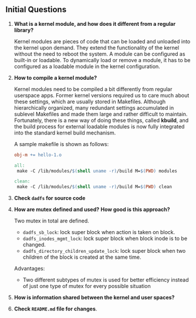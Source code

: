 ## Initial Questions

1. **What is a kernel module, and how does it different from a regular library?**

   Kernel modules are pieces of code that can be loaded and unloaded into the kernel upon demand. They extend the functionality of the kernel without the need to reboot the system. A module can be configured as built-in or loadable. To dynamically load or remove a module, it has to be configured as a loadable module in the kernel configuration.

2. **How to compile a kernel module?**

   Kernel modules need to be compiled a bit differently from regular userspace apps. Former kernel versions required us to care much about these settings, which are usually stored in Makefiles. Although hierarchically organized, many redundant settings accumulated in sublevel Makefiles and made them large and rather difficult to maintain. Fortunately, there is a new way of doing these things, called **kbuild**, and the build process for external loadable modules is now fully integrated into the standard kernel build mechanism.

   A sample makefile is shown as follows:

   ```makefile
   obj-m += hello-1.o
   
   all:
   	make -C /lib/modules/$(shell uname -r)/build M=$(PWD) modules
   
   clean:
   	make -C /lib/modules/$(shell uname -r)/build M=$(PWD) clean
   ```

3. **Check `dadfs` for source code**

4. **How are mutex defined and used?** **How good is this approach?**

   Two mutex in total are defined.

   - `dadfs_sb_lock`: lock super block when action is taken on block.
   - `dadfs_inodes_mgmt_lock`: lock super block when block inode is to be changed.
   - `dadfs_directory_children_update_lock`: lock super block when two children of the block is created at the same time.

   Advantages:

   - Two different subtypes of mutex is used for better efficiency instead of just one type of mutex for every possible situation

5. **How is information shared between the kernel and user spaces?**

6. **Check `README.md` file for changes**.



